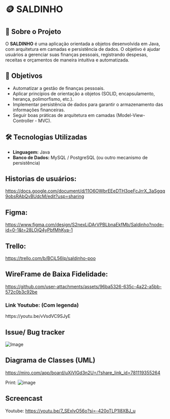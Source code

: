 #  🪙 SALDINHO

## 📌 Sobre o Projeto
O **SALDINHO** é uma aplicação orientada a objetos desenvolvida em Java, com arquitetura em camadas e persistência de dados. O objetivo é ajudar usuários a gerenciar suas finanças pessoais, registrando despesas, receitas e orçamentos de maneira intuitiva e automatizada.

## 🎯 Objetivos
- Automatizar a gestão de finanças pessoais.
- Aplicar princípios de orientação a objetos (SOLID, encapsulamento, herança, polimorfismo, etc.).
- Implementar persistência de dados para garantir o armazenamento das informações financeiras.
- Seguir boas práticas de arquitetura em camadas (Model-View-Controller - MVC).

## 🛠️ Tecnologias Utilizadas
- **Linguagem:** Java
- **Banco de Dados:** MySQL / PostgreSQL (ou outro mecanismo de persistência)


## Historias de usuários:

https://docs.google.com/document/d/11O6OWbrEEeDTH3oeFcJrrX_3aSgqq9obsRAbQvBUdcM/edit?usp=sharing

## Figma:

https://www.figma.com/design/S2nexLjDArVPBLbnaEkfMb/Saldinho?node-id=0-1&t=28LOjQ4yPbfMhKya-1

## Trello:

https://trello.com/b/BCjL56lp/saldinho-poo

## WireFrame de Baixa Fidelidade:


https://github.com/user-attachments/assets/96ba5326-635c-4a22-a5bb-572c0b3c92be

<h3>Link Youtube: (Com legenda) </h3> https://youtu.be/vVsdVC9SJyE

## Issue/ Bug tracker
![Image](https://github.com/user-attachments/assets/56f54783-68f7-42bc-9360-c6ff960e7b95)

## Diagrama de Classes (UML)

https://miro.com/app/board/uXjVIGd3n2U=/?share_link_id=781119355264

Print: ![image](https://github.com/user-attachments/assets/42178d9f-8e2b-45ee-acb3-a7759b50ad3f)

## Screencast

Youtube: https://youtu.be/7_SExlvO56o?si=-420oTLP1l8XBJ_u
